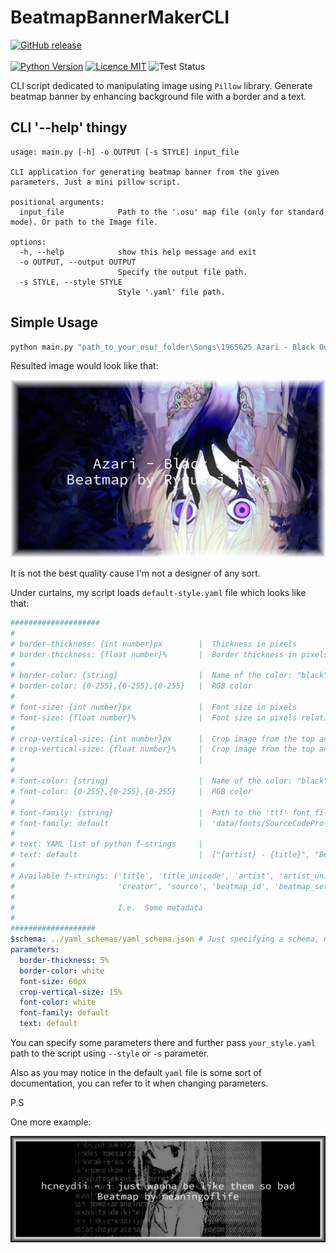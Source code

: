 # BeatmapBannerMakerCLI
[![GitHub release](https://img.shields.io/github/release/ZyMa-1/BeatmapBannerMakerCLI.svg?style=for-the-badge&logo=github)](https://github.com/ZyMa-1/BeatmapBannerMakerCLI/releases/latest) 
<br>
<br>
[![Python Version](https://img.shields.io/badge/Python-3.10-blue.svg)](https://www.python.org/downloads/release/python-310/)
[![Licence MIT](https://img.shields.io/badge/License-MIT-purple.svg)](/LICENCE)
![Test Status](https://github.com/ZyMa-1/BeatmapBannerMakerCLI/actions/workflows/tests.yml/badge.svg?branch=master)


CLI script dedicated to manipulating image using `Pillow` library.
Generate beatmap banner by enhancing background file with a border and a text.

## CLI '--help' thingy
 
```
usage: main.py [-h] -o OUTPUT [-s STYLE] input_file 

CLI application for generating beatmap banner from the given parameters. Just a mini pillow script.

positional arguments:
  input_file            Path to the '.osu' map file (only for standard mode). Or path to the Image file.

options:
  -h, --help            show this help message and exit
  -o OUTPUT, --output OUTPUT
                        Specify the output file path.
  -s STYLE, --style STYLE
                        Style '.yaml' file path.
```


## Simple Usage

```bash
python main.py "path_to_your_osu!_folder\Songs\1965625 Azari - Black Out\Azari - Black Out (Ryuusei Aika) [----].osu" --output res/result2.png
```

Resulted image would look like that:

![Result](readme_images/result2.png)

It is not the best quality cause I'm not a designer of any sort.

Under curtains, my script loads `default-style.yaml` file which looks like that:

```yaml
####################
#
# border-thickness: {int number}px        |  Thickness in pixels
# border-thickness: {float number}%       |  Border thickness in pixels relative to min(width, height)
#
# border-color: {string}                  |  Name of the color: "black", "white", etc.
# border-color: {0-255},{0-255},{0-255}   |  RGB color
#
# font-size: {int number}px               |  Font size in pixels
# font-size: {float number}%              |  Font size in pixels relative to min(width, height)
#
# crop-vertical-size: {int number}px      |  Crop image from the top and the bottom by a given amount of pixels
# crop-vertical-size: {float number}%     |  Crop image from the top and the bottom by a given amount of pixels
#                                         |                                       relative to min(width, height)
#
# font-color: {string}                    |  Name of the color: "black", "white", etc.
# font-color: {0-255},{0-255},{0-255}     |  RGB color
#
# font-family: {string}                   |  Path to the 'ttf' font file
# font-family: default                    |  'data/fonts/SourceCodePro-Regular.ttf'
#
# text: YAML list of python f-strings     |
# text: default                           |  ["{artist} - {title}", "Beatmap by {creator}"]
#
# Available f-strings: ('title', 'title_unicode', 'artist', 'artist_unicode',
#                       'creator', 'source', 'beatmap_id', 'beatmap_set_id')
#
#                       I.e.  Some metadata
#
###################
$schema: ../yaml_schemas/yaml_schema.json # Just specifying a schema, not necessary
parameters:
  border-thickness: 5%
  border-color: white
  font-size: 60px
  crop-vertical-size: 15%
  font-color: white
  font-family: default
  text: default
```

You can specify some parameters there and further pass `your_style.yaml` path to the script using `--style` or `-s` parameter.  
  
Also as you may notice in the default `yaml` file is some sort of documentation, you can refer to it when changing parameters.


P.S

One more example:

![Result](readme_images/result1.png)